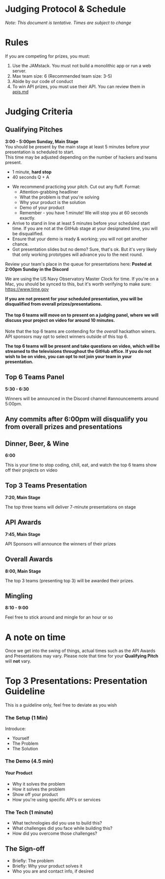 # Judging Protocol & Schedule
*Note: This document is tentative. Times are subject to change*

# Rules
If you are competing for prizes, you must:

1. Use the JAMstack. You must not build a monolithic app or run a web server.
2. Max team size: 6 (Recommended team size: 3-5)
3. Abide by our code of conduct
4. To win API prizes, you must use their API. You can review them in [apis.md](./apis.md)

# Judging Criteria
<!-- Your project will be judged on:

1. Project intrigue/novelty
2. Product Design & Functionality
3. Presentation/Pitch

## Not competing for prizes?
Build whatever you'd like, of course. -->


## Qualifying Pitches
**3:00 - 5:00pm Sunday, Main Stage**  
You should be present by the main stage at least 5 minutes before your presentation is scheduled to start.  
This time may be adjusted depending on the number of hackers and teams present.  

* 1 minute, **hard stop**
* 40 seconds Q + A
<!-- * Judges will have a master laptop for you -->
* We recommend practicing your pitch. Cut out any fluff. Format:
  * Attention-grabbing headliner
  * What the problem is that you're solving
  * Why your product is the solution
  * Demo of your product
  * Remember - you have 1 minute! We will stop you at 60 seconds exactly.
* Arrive to stand in line at least 5 minutes before your scheduled start time. If you are not at the GitHub stage at your designated time, you will be disqualified.
* Ensure that your demo is ready & working; you will not get another chance.
* Got presentation slides but no demo? Sure, that's ok. But it's very likely that only working prototypes will advance you to the next round.

Review your team's place in the queue for presentations here: **Posted at 2:00pm Sunday in the Discord**

We are using the US Navy Observatory Master Clock for time. If you're on a Mac, you should be synced to this, but it's worth verifying to make sure:
https://www.time.gov

**If you are not present for your scheduled presentation, you will be disqualified from overall prizes/presentations.**

#### The top 6 teams will move on to present on a judging panel, where we will discuss your project on video for around 10 minutes.

Note that the top 6 teams are contending for the *overall* hackathon winers. API sponsors may opt to select winners outside of this top 6.

**The top 6 teams will be present and take questions on video, which will be streamed to the televisions throughout the GitHub office. If you do not wish to be on video, you can opt to not join your team in your presentation.**

## Top 6 Teams Panel
**5:30 - 6:30**

Winners will be announced in the Discord channel #announcements around 5:00pm.

## Any commits after 6:00pm will disqualify you from overall prizes and presentations

## Dinner, Beer, & Wine
**6:00**

This is your time to stop coding, chill, eat, and watch the top 6 teams show off their projects on video


## Top 3 Teams Presentation
**7:20, Main Stage**

The top three teams will deliver 7-minute presentations on stage

## API Awards
**7:45, Main Stage**

API Sponsors will announce the winners of their prizes

## Overall Awards
**8:00, Main Stage**

The top 3 teams (presenting top 3) will be awarded their prizes.

## Mingling
**8:10 - 9:00**

Feel free to stick around and mingle for an hour or so


# A note on time

Once we get into the swing of things, actual times such as the API Awards and Presentations may vary. Please note that time for your **Qualifying Pitch** will **not** vary.

# Top 3 Presentations: Presentation Guideline
This is a guideline only, feel free to deviate as you wish

### The Setup (1 Min)
Introduce:
* Yourself
* The Problem
* The Solution

### The Demo (4.5 min)
#### Your Product
* Why it solves the problem
* How it solves the problem
* Show off your product
* How you're using specific API's or services

### The Tech (1 minute)
* What technologies did you use to build this?
* What challenges did you face while building this?
* How did you overcome those challenges?

## The Sign-off
* Briefly: The problem
* Briefly: Why your product solves it
* Who you are and contact info, if desired
